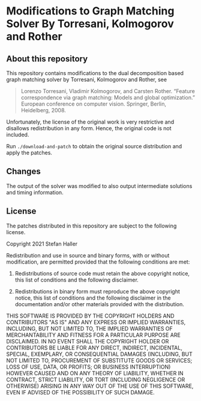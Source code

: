 Modifications to Graph Matching Solver By Torresani, Kolmogorov and Rother
==========================================================================

About this repository
---------------------

This repository contains modifications to the dual decomposition based graph
matching solver by Torresani, Kolmogorov and Rother, see

> Lorenzo Torresani, Vladimir Kolmogorov, and Carsten Rother.
> “Feature correspondence via graph matching: Models and global optimization.”
> European conference on computer vision.
> Springer, Berlin, Heidelberg, 2008.

Unfortunately, the license of the original work is very restrictive and
disallows redistribution in any form. Hence, the original code is not included.

Run `./download-and-patch` to obtain the original source distribution and apply
the patches.


Changes
-------

The output of the solver was modified to also output intermediate solutions and
timing information.


License
-------

The patches distributed in this repository are subject to the following license.

Copyright 2021 Stefan Haller

Redistribution and use in source and binary forms, with or without
modification, are permitted provided that the following conditions are met:

1. Redistributions of source code must retain the above copyright notice, this
   list of conditions and the following disclaimer.

2. Redistributions in binary form must reproduce the above copyright notice,
   this list of conditions and the following disclaimer in the documentation
   and/or other materials provided with the distribution.

THIS SOFTWARE IS PROVIDED BY THE COPYRIGHT HOLDERS AND CONTRIBUTORS "AS IS" AND
ANY EXPRESS OR IMPLIED WARRANTIES, INCLUDING, BUT NOT LIMITED TO, THE IMPLIED
WARRANTIES OF MERCHANTABILITY AND FITNESS FOR A PARTICULAR PURPOSE ARE
DISCLAIMED. IN NO EVENT SHALL THE COPYRIGHT HOLDER OR CONTRIBUTORS BE LIABLE
FOR ANY DIRECT, INDIRECT, INCIDENTAL, SPECIAL, EXEMPLARY, OR CONSEQUENTIAL
DAMAGES (INCLUDING, BUT NOT LIMITED TO, PROCUREMENT OF SUBSTITUTE GOODS OR
SERVICES; LOSS OF USE, DATA, OR PROFITS; OR BUSINESS INTERRUPTION) HOWEVER
CAUSED AND ON ANY THEORY OF LIABILITY, WHETHER IN CONTRACT, STRICT LIABILITY,
OR TORT (INCLUDING NEGLIGENCE OR OTHERWISE) ARISING IN ANY WAY OUT OF THE USE
OF THIS SOFTWARE, EVEN IF ADVISED OF THE POSSIBILITY OF SUCH DAMAGE.
